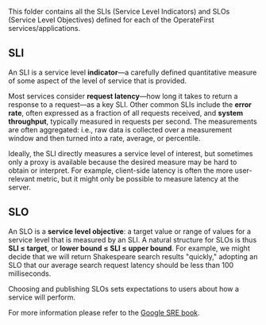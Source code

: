 This folder contains all the SLIs (Service Level Indicators) and SLOs (Service Level Objectives) defined for each of the OperateFirst services/applications.

## SLI
An SLI is a service level **indicator**—a carefully defined quantitative measure of some aspect of the level of service that is provided.

Most services consider **request latency**—how long it takes to return a response to a request—as a key SLI. Other common SLIs include the **error rate**, often expressed as a fraction of all requests received, and **system throughput**, typically measured in requests per second. The measurements are often aggregated: i.e., raw data is collected over a measurement window and then turned into a rate, average, or percentile.

Ideally, the SLI directly measures a service level of interest, but sometimes only a proxy is available because the desired measure may be hard to obtain or interpret. For example, client-side latency is often the more user-relevant metric, but it might only be possible to measure latency at the server.

## SLO
An SLO is a **service level objective**: a target value or range of values for a service level that is measured by an SLI. A natural structure for SLOs is thus **SLI ≤ target**, or **lower bound ≤ SLI ≤ upper bound**. For example, we might decide that we will return Shakespeare search results "quickly," adopting an SLO that our average search request latency should be less than 100 milliseconds.

Choosing and publishing SLOs sets expectations to users about how a service will perform.

For more information please refer to the [Google SRE book](https://landing.google.com/sre/sre-book/chapters/service-level-objectives/).
